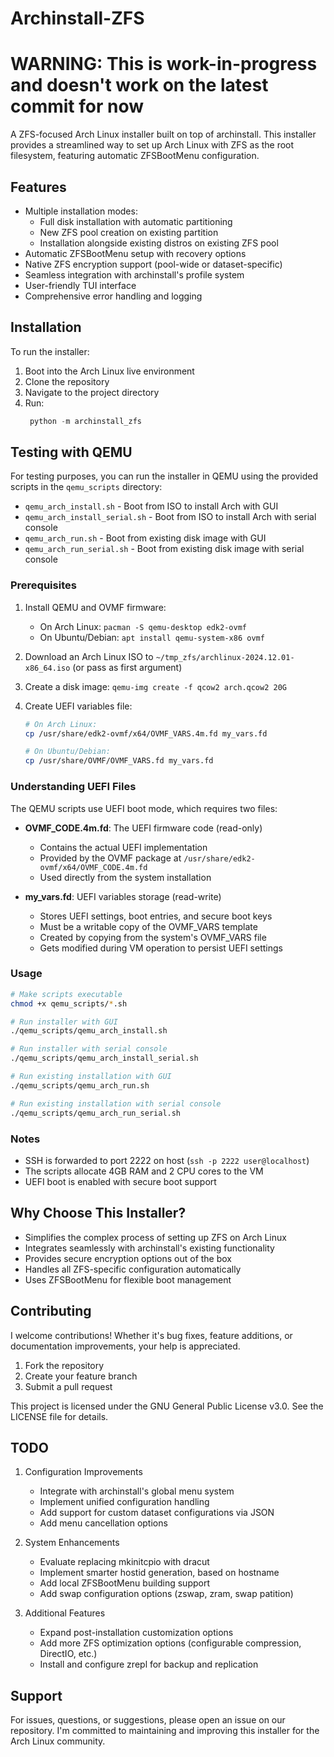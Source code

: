 # Archinstall-ZFS

# WARNING: This is work-in-progress and doesn't work on the latest commit for now

A ZFS-focused Arch Linux installer built on top of archinstall. This installer provides a streamlined way to set up Arch Linux with ZFS as the root filesystem, featuring automatic ZFSBootMenu configuration.

## Features

- Multiple installation modes:
  - Full disk installation with automatic partitioning
  - New ZFS pool creation on existing partition
  - Installation alongside existing distros on existing ZFS pool
- Automatic ZFSBootMenu setup with recovery options
- Native ZFS encryption support (pool-wide or dataset-specific)
- Seamless integration with archinstall's profile system
- User-friendly TUI interface
- Comprehensive error handling and logging

## Installation

To run the installer:

1. Boot into the Arch Linux live environment
2. Clone the repository
3. Navigate to the project directory
4. Run:
   ```python
    python -m archinstall_zfs
    ```

## Testing with QEMU

For testing purposes, you can run the installer in QEMU using the provided scripts in the `qemu_scripts` directory:

- `qemu_arch_install.sh` - Boot from ISO to install Arch with GUI
- `qemu_arch_install_serial.sh` - Boot from ISO to install Arch with serial console
- `qemu_arch_run.sh` - Boot from existing disk image with GUI
- `qemu_arch_run_serial.sh` - Boot from existing disk image with serial console

### Prerequisites

1. Install QEMU and OVMF firmware:
   - On Arch Linux: `pacman -S qemu-desktop edk2-ovmf`
   - On Ubuntu/Debian: `apt install qemu-system-x86 ovmf`

2. Download an Arch Linux ISO to `~/tmp_zfs/archlinux-2024.12.01-x86_64.iso` (or pass as first argument)

3. Create a disk image: `qemu-img create -f qcow2 arch.qcow2 20G`

4. Create UEFI variables file:
   ```bash
   # On Arch Linux:
   cp /usr/share/edk2-ovmf/x64/OVMF_VARS.4m.fd my_vars.fd
   
   # On Ubuntu/Debian:
   cp /usr/share/OVMF/OVMF_VARS.fd my_vars.fd
   ```

### Understanding UEFI Files

The QEMU scripts use UEFI boot mode, which requires two files:

- **OVMF_CODE.4m.fd**: The UEFI firmware code (read-only)
  - Contains the actual UEFI implementation
  - Provided by the OVMF package at `/usr/share/edk2-ovmf/x64/OVMF_CODE.4m.fd`
  - Used directly from the system installation

- **my_vars.fd**: UEFI variables storage (read-write)
  - Stores UEFI settings, boot entries, and secure boot keys
  - Must be a writable copy of the OVMF_VARS template
  - Created by copying from the system's OVMF_VARS file
  - Gets modified during VM operation to persist UEFI settings

### Usage

```bash
# Make scripts executable
chmod +x qemu_scripts/*.sh

# Run installer with GUI
./qemu_scripts/qemu_arch_install.sh

# Run installer with serial console
./qemu_scripts/qemu_arch_install_serial.sh

# Run existing installation with GUI
./qemu_scripts/qemu_arch_run.sh

# Run existing installation with serial console
./qemu_scripts/qemu_arch_run_serial.sh
```

### Notes

- SSH is forwarded to port 2222 on host (`ssh -p 2222 user@localhost`)
- The scripts allocate 4GB RAM and 2 CPU cores to the VM
- UEFI boot is enabled with secure boot support

## Why Choose This Installer?

- Simplifies the complex process of setting up ZFS on Arch Linux
- Integrates seamlessly with archinstall's existing functionality
- Provides secure encryption options out of the box
- Handles all ZFS-specific configuration automatically
- Uses ZFSBootMenu for flexible boot management

## Contributing

I welcome contributions! Whether it's bug fixes, feature additions, or documentation improvements, your help is appreciated.

1. Fork the repository
2. Create your feature branch
3. Submit a pull request

This project is licensed under the GNU General Public License v3.0. See the LICENSE file for details.

## TODO

1. Configuration Improvements
   - Integrate with archinstall's global menu system
   - Implement unified configuration handling
   - Add support for custom dataset configurations via JSON
   - Add menu cancellation options

2. System Enhancements
   - Evaluate replacing mkinitcpio with dracut
   - Implement smarter hostid generation, based on hostname
   - Add local ZFSBootMenu building support
   - Add swap configuration options (zswap, zram, swap patition)

3. Additional Features
   - Expand post-installation customization options
   - Add more ZFS optimization options (configurable compression, DirectIO, etc.)
   - Install and configure zrepl for backup and replication

## Support

For issues, questions, or suggestions, please open an issue on our repository. I'm committed to maintaining and improving this installer for the Arch Linux community.
